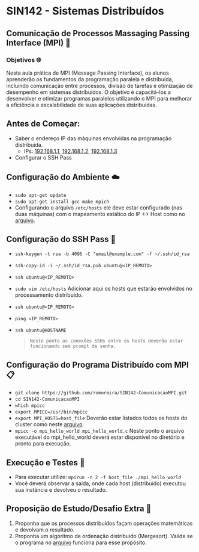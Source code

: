 # SIN142 - Sistemas Distribuídos
## Comunicação de Processos Massaging Passing Interface (MPI) :musical_note:

### Objetivos :globe_with_meridians:

Nesta aula prática de MPI (Message Passing Interface), os alunos aprenderão os fundamentos da programação paralela e distribuída, incluindo comunicação entre processos, divisão de tarefas e otimização de desempenho em sistemas distribuídos. O objetivo é capacitá-los a desenvolver e otimizar programas paralelos utilizando o MPI para melhorar a eficiência e escalabilidade de suas aplicações distribuídas.

## Antes de Começar:

* Saber o endereço IP das máquinas envolvidas na programação distribuída.
    - IPs: [192.168.1.1](#), [192.168.1.2](#), [192.168.1.3](#)
* Configurar o SSH Pass

## Configuração do Ambiente :cloud:

* `sudo apt-get update` 
* `sudo apt-get install gcc make mpich`
* Configurando o arquivo `/etc/hosts` ele deve estar configurado (nas duas máquinas) com o mapeamento estático do IP <-> Host como no [arquivo](https://github.com/romoreira/SIN142-ComunicacaoMPI/blob/3a174287412ab2dd2a273971efc3d9306fe7cd57/hosts).

## Configuração do SSH Pass :hammer:

* `ssh-keygen -t rsa -b 4096 -C "email@example.com" -f ~/.ssh/id_rsa`
* `ssh-copy-id -i ~/.ssh/id_rsa.pub ubuntu@<IP_REMOTO>`
* `ssh ubuntu@<IP_REMOTO>`
* `sudo vim /etc/hosts` Adicionar aqui os hosts que estarão envolvidos no processamento distribuído.
* `ssh ubuntu@<IP_REMOTO>`
* `ping <IP_REMOTO>`
* `ssh ubuntu@HOSTNAME`

  >  `Neste ponto as conexões SSHs entre os hosts deverão estar funcionando sem prompt de senha.`

## Configuração do Programa Distribuído com MPI :clipboard:

* `git clone https://github.com/romoreira/SIN142-ComunicacaoMPI.git`
* `cd SIN142-ComunicacaoMPI`
* `which mpicc`
* `export MPICC=/usr/bin/mpicc`
* `export MPI_HOSTS=host_file` Deverão estar listados todos os hosts do cluster como neste [arquivo](https://github.com/romoreira/SIN142-ComunicacaoMPI/blob/309c9dcbaca34aa8ae3fe6cbdfbb312d47d82227/host_file).
* `mpicc -o mpi_hello_world mpi_hello_world.c` Neste ponto o arquivo executável do mpi_hello_world deverá estar disponível no diretório e pronto para execução.

## Execução e Testes :notebook_with_decorative_cover:

* Para executar utilize: `mpirun -n 2 -f host_file ./mpi_hello_world`
* Você deverá observar a saída, onde cada host (distribuído) executou sua instância e devolveu o resultado.

## Proposição de Estudo/Desafio Extra :calendar:

1. Proponha que os processos distribuídos façam operações matemáticas e devolvam o resultado.
2. Proponha um algoritmo de ordenação distribuído (Mergesort). Valide se o programa no [arquivo](https://github.com/romoreira/SIN142-ComunicacaoMPI/blob/6e648670a7f800655e89e3a017ab8e45a7dbf323/merge_distribuido_exemplo.c) funciona para esse propósito.

